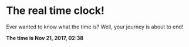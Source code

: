 # The real time clock!

Ever wanted to know what the time is? Well, your journey is about to end!

**The time is Nov 21, 2017, 02:38**